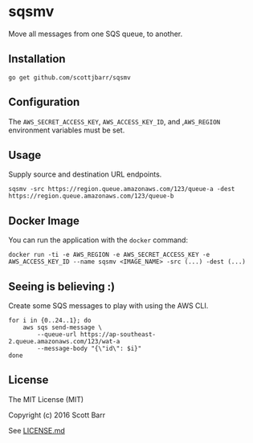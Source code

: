 # sqsmv

Move all messages from one SQS queue, to another.

## Installation

    go get github.com/scottjbarr/sqsmv


## Configuration

The `AWS_SECRET_ACCESS_KEY`, `AWS_ACCESS_KEY_ID`, and ,`AWS_REGION`
environment variables must be set.


## Usage

Supply source and destination URL endpoints.

    sqsmv -src https://region.queue.amazonaws.com/123/queue-a -dest https://region.queue.amazonaws.com/123/queue-b


## Docker Image

You can run the application with the `docker` command:

`docker run -ti -e AWS_REGION -e AWS_SECRET_ACCESS_KEY -e AWS_ACCESS_KEY_ID --name sqsmv <IMAGE_NAME> -src (...) -dest (...)`

## Seeing is believing :)

Create some SQS messages to play with using the AWS CLI.

    for i in {0..24..1}; do
        aws sqs send-message \
            --queue-url https://ap-southeast-2.queue.amazonaws.com/123/wat-a
            --message-body "{\"id\": $i}"
    done


## License

The MIT License (MIT)

Copyright (c) 2016 Scott Barr

See [LICENSE.md](LICENSE.md)
